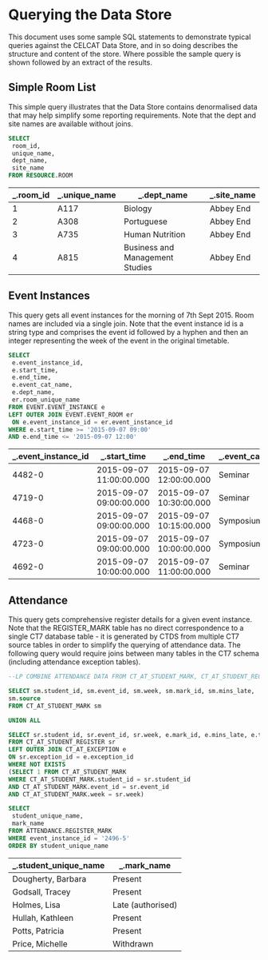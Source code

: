 # Querying the Data Store

This document uses some sample SQL statements to demonstrate typical queries against the CELCAT Data Store, and in so doing describes the structure and content of the store. Where possible the sample query is shown followed by an extract of the results.

## Simple Room List

This simple query illustrates that the Data Store contains denormalised  data that may help simplify some reporting requirements. Note that the dept and site names are available without joins.

``` SQL
SELECT
 room_id,
 unique_name,
 dept_name,
 site_name
FROM RESOURCE.ROOM
```

_.room_id | _.unique_name | _.dept_name | _.site_name
--- | --- | --- | ---
1 | A117 | Biology | Abbey End
2 | A308 | Portuguese | Abbey End
3 | A735 | Human Nutrition | Abbey End
4 | A815|  Business and Management Studies | Abbey End

## Event Instances

This query gets all event instances for the morning of 7th Sept 2015. Room names are included via a single join. Note that the event instance id is a string type and comprises the event id followed by a hyphen and then an integer representing the week of the event in the original timetable.

``` SQL
SELECT
 e.event_instance_id,
 e.start_time,
 e.end_time,
 e.event_cat_name,
 e.dept_name,
 er.room_unique_name
FROM EVENT.EVENT_INSTANCE e
LEFT OUTER JOIN EVENT.EVENT_ROOM er
 ON e.event_instance_id = er.event_instance_id
WHERE e.start_time >= '2015-09-07 09:00'
AND e.end_time <= '2015-09-07 12:00'
```

_.event_instance_id | _.start_time | _.end_time | _.event_cat_name | _.dept_name | _.room_unique_name
--- | --- | --- | --- | --- | ---
4482-0 | 2015-09-07 11:00:00.000 | 2015-09-07 12:00:00.000 | Seminar | Italian |  Beeston Room
4719-0 | 2015-09-07 09:00:00.000 | 2015-09-07 10:30:00.000 | Seminar | German | Thetford Room
4468-0 | 2015-09-07 09:00:00.000 | 2015-09-07 10:15:00.000 | Symposium |Computing | Allington Room
4723-0 | 2015-09-07 09:00:00.000 | 2015-09-07 10:00:00.000 | Symposium | Education | Lewes Room
4692-0 | 2015-09-07 10:00:00.000 | 2015-09-07 11:00:00.000 | Seminar | Design | Thames Room

## Attendance

This query gets comprehensive register details for a given event instance. Note that the REGISTER_MARK table has no direct correspondence to a single CT7 database table - it is generated by CTDS from multiple CT7 source tables in order to simplify the querying of attendance data. The following query would require joins between many tables in the CT7 schema (including attendance exception tables).

``` SQL
--LP COMBINE ATTENDANCE DATA FROM CT_AT_STUDENT_MARK, CT_AT_STUDENT_REGISTER, CT_AT_EXCEPTION

SELECT sm.student_id, sm.event_id, sm.week, sm.mark_id, sm.mins_late,
sm.source
FROM CT_AT_STUDENT_MARK sm

UNION ALL

SELECT sr.student_id, sr.event_id, sr.week, e.mark_id, e.mins_late, e.type
FROM CT_AT_STUDENT_REGISTER sr
LEFT OUTER JOIN CT_AT_EXCEPTION e
ON sr.exception_id = e.exception_id
WHERE NOT EXISTS
(SELECT 1 FROM CT_AT_STUDENT_MARK
WHERE CT_AT_STUDENT_MARK.student_id = sr.student_id
AND CT_AT_STUDENT_MARK.event_id = sr.event_id
AND CT_AT_STUDENT_MARK.week = sr.week)

SELECT
 student_unique_name,
 mark_name
FROM ATTENDANCE.REGISTER_MARK
WHERE event_instance_id = '2496-5'
ORDER BY student_unique_name
```
_.student_unique_name | _.mark_name
--- | ---
Dougherty, Barbara | Present
Godsall, Tracey | Present
Holmes, Lisa | Late (authorised)
Hullah, Kathleen | Present
Potts, Patricia | Present
Price, Michelle | Withdrawn
